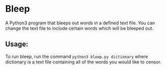 # Bleep
A Python3 program that bleeps out words in a defined text file. You can change the text file to include certain words which will be bleeped out.

## Usage:
To run bleep, run the command `python3 bleep.py dictionary` where dictionary is a text file containing all of the words you would like to censor.
